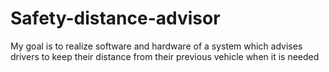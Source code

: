 # Safety-distance-advisor
My goal is to realize software and hardware of a system which advises drivers to keep their distance from their previous vehicle when it is needed
